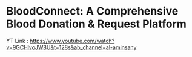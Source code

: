 # BloodConnect: A Comprehensive Blood Donation & Request Platform
YT Link : https://www.youtube.com/watch?v=9GCHlvoJW8U&t=128s&ab_channel=al-aminsany
